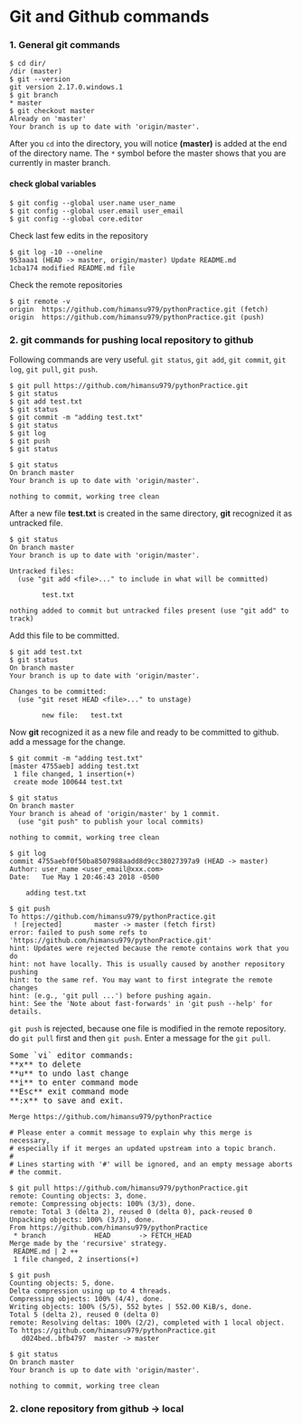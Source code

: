 # Git and Github commands

### 1. General git commands
```
$ cd dir/
/dir (master)
$ git --version
git version 2.17.0.windows.1
$ git branch
* master
$ git checkout master
Already on 'master'
Your branch is up to date with 'origin/master'.
```
After you ``cd`` into the directory, you will notice **(master)** is added at the end of the directory name. The ``*`` symbol before the
master shows that you are currently in master branch.
#### check global variables
```
$ git config --global user.name user_name
$ git config --global user.email user_email
$ git config --global core.editor
```
Check last few edits in the repository
```
$ git log -10 --oneline
953aaa1 (HEAD -> master, origin/master) Update README.md
1cba174 modified README.md file
```
Check the remote repositories
```
$ git remote -v
origin  https://github.com/himansu979/pythonPractice.git (fetch)
origin  https://github.com/himansu979/pythonPractice.git (push)
```

### 2. git commands for pushing local repository to github
Following commands are very useful. `git status`, `git add`, `git commit`, `git log`, `git pull`, `git push`.

```
$ git pull https://github.com/himansu979/pythonPractice.git
$ git status
$ git add test.txt
$ git status
$ git commit -m "adding test.txt"
$ git status
$ git log
$ git push
$ git status
```

```
$ git status
On branch master
Your branch is up to date with 'origin/master'.

nothing to commit, working tree clean
```
After a new file **test.txt** is created in the same directory, **git** recognized it as untracked file.

```
$ git status
On branch master
Your branch is up to date with 'origin/master'.

Untracked files:
  (use "git add <file>..." to include in what will be committed)

        test.txt

nothing added to commit but untracked files present (use "git add" to track)
```
Add this file to be committed.
```
$ git add test.txt
$ git status
On branch master
Your branch is up to date with 'origin/master'.

Changes to be committed:
  (use "git reset HEAD <file>..." to unstage)

        new file:   test.txt
```
Now **git** recognized it as a new file and ready to be committed to github. add a message for the change.
```
$ git commit -m "adding test.txt"
[master 4755aeb] adding test.txt
 1 file changed, 1 insertion(+)
 create mode 100644 test.txt
```
```
$ git status
On branch master
Your branch is ahead of 'origin/master' by 1 commit.
  (use "git push" to publish your local commits)

nothing to commit, working tree clean
```
```
$ git log
commit 4755aebf0f50ba8507988aadd8d9cc38027397a9 (HEAD -> master)
Author: user_name <user_email@xxx.com>
Date:   Tue May 1 20:46:43 2018 -0500

    adding test.txt
```

```
$ git push
To https://github.com/himansu979/pythonPractice.git
 ! [rejected]        master -> master (fetch first)
error: failed to push some refs to 'https://github.com/himansu979/pythonPractice.git'
hint: Updates were rejected because the remote contains work that you do
hint: not have locally. This is usually caused by another repository pushing
hint: to the same ref. You may want to first integrate the remote changes
hint: (e.g., 'git pull ...') before pushing again.
hint: See the 'Note about fast-forwards' in 'git push --help' for details.
```
```git push``` is rejected, because one file is modified in the remote repository. do ```git pull``` first and then ```git push```.
Enter a message for the ``git pull``. 
<pre>
Some `vi` editor commands: 
**x** to delete 
**u** to undo last change 
**i** to enter command mode 
**Esc** exit command mode
**:x** to save and exit.
</pre>
```
Merge https://github.com/himansu979/pythonPractice

# Please enter a commit message to explain why this merge is necessary,
# especially if it merges an updated upstream into a topic branch.
#
# Lines starting with '#' will be ignored, and an empty message aborts
# the commit.
```
```
$ git pull https://github.com/himansu979/pythonPractice.git
remote: Counting objects: 3, done.
remote: Compressing objects: 100% (3/3), done.
remote: Total 3 (delta 2), reused 0 (delta 0), pack-reused 0
Unpacking objects: 100% (3/3), done.
From https://github.com/himansu979/pythonPractice
 * branch            HEAD       -> FETCH_HEAD
Merge made by the 'recursive' strategy.
 README.md | 2 ++
 1 file changed, 2 insertions(+)
```

```
$ git push
Counting objects: 5, done.
Delta compression using up to 4 threads.
Compressing objects: 100% (4/4), done.
Writing objects: 100% (5/5), 552 bytes | 552.00 KiB/s, done.
Total 5 (delta 2), reused 0 (delta 0)
remote: Resolving deltas: 100% (2/2), completed with 1 local object.
To https://github.com/himansu979/pythonPractice.git
   d024bed..bfb4797  master -> master
```

```
$ git status
On branch master
Your branch is up to date with 'origin/master'.

nothing to commit, working tree clean
```

### 2. clone repository from github &rarr; local
